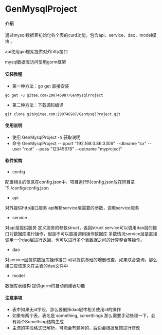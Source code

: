 # GenMysqlProject

#### 介绍
通过mysql数据表初始化各个表的curd功能，包含api、service、dao、model模块 。 

api使用gin框架提供对外http接口

mysql数据库访问使用gorm框架


#### 安装教程

 
+ 第一种方法：go get 直接安装

```
go get -u gitee.com/290746987/GenMysqlProject
```

+ 第二种方法：下载源码编译

```
git clone git@gitee.com:290746987/GenMysqlProject.git
```

 
#### 使用说明

+ 使用 GenMysqlProject -h 获取说明
+ 命令 GenMysqlProject --ipport "192.168.0.86:3306" --dbname "cx" --user "root" --pass "12345678" --outname "myproject" 



#### 软件架构

+ config

配置相关的信息在config.json中，项目运行时config.json放在同目录下./config/config.json

+ api

对外提供http接口服务
api解析service层需要的参数，调用service服务

+ service

对api层提供服务
定义服务的参数struct，返回struct
service可以调用dao层的接口对数据库进行操作，但是不可以直接调用操作数据库
多数情况service层是直接调用一个dao层进行返回，也可以进行多个表数据之间的计算整合等操作。

+ dao

对service层提供数据库操作接口
可以提供基础的增删改查，如果联合查询，那么接口应该定义在主表的dao文件中

+ model

数据库表结构
提供gorm的自动创建表功能


#### 注意事项

+ 表中如果无id字段，那么要删掉dao层中相关使用id的操作
+ 如果有两个表，表名是 something, somethings 那么需要手动处理一下，会有两个Something结构生成
+ 主流的字段格式已解析，可能会有漏掉的，后边会根据反馈进行修改

 